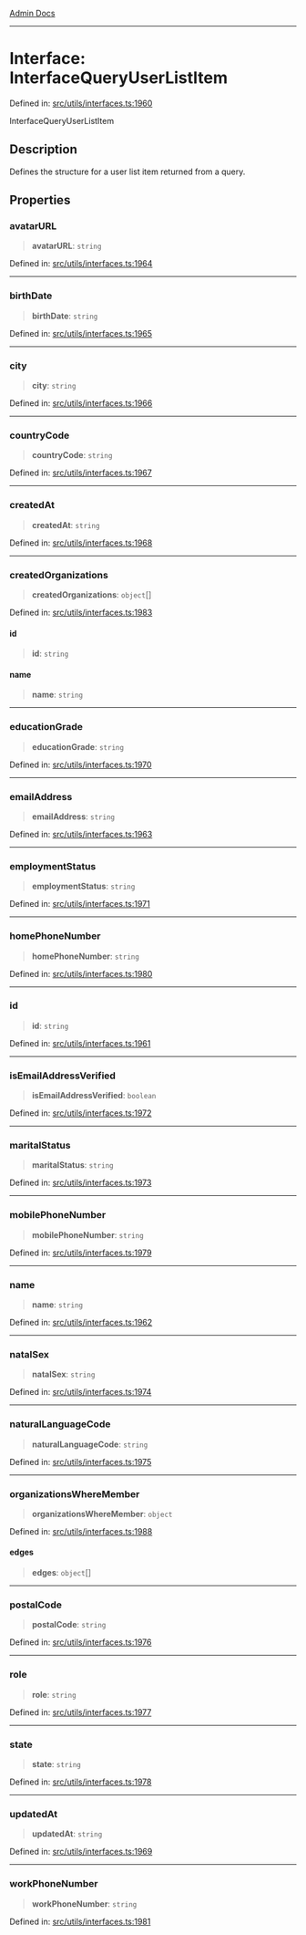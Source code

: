 [Admin Docs](/)

***

# Interface: InterfaceQueryUserListItem

Defined in: [src/utils/interfaces.ts:1960](https://github.com/PalisadoesFoundation/talawa-admin/blob/main/src/utils/interfaces.ts#L1960)

InterfaceQueryUserListItem

## Description

Defines the structure for a user list item returned from a query.

## Properties

### avatarURL

> **avatarURL**: `string`

Defined in: [src/utils/interfaces.ts:1964](https://github.com/PalisadoesFoundation/talawa-admin/blob/main/src/utils/interfaces.ts#L1964)

***

### birthDate

> **birthDate**: `string`

Defined in: [src/utils/interfaces.ts:1965](https://github.com/PalisadoesFoundation/talawa-admin/blob/main/src/utils/interfaces.ts#L1965)

***

### city

> **city**: `string`

Defined in: [src/utils/interfaces.ts:1966](https://github.com/PalisadoesFoundation/talawa-admin/blob/main/src/utils/interfaces.ts#L1966)

***

### countryCode

> **countryCode**: `string`

Defined in: [src/utils/interfaces.ts:1967](https://github.com/PalisadoesFoundation/talawa-admin/blob/main/src/utils/interfaces.ts#L1967)

***

### createdAt

> **createdAt**: `string`

Defined in: [src/utils/interfaces.ts:1968](https://github.com/PalisadoesFoundation/talawa-admin/blob/main/src/utils/interfaces.ts#L1968)

***

### createdOrganizations

> **createdOrganizations**: `object`[]

Defined in: [src/utils/interfaces.ts:1983](https://github.com/PalisadoesFoundation/talawa-admin/blob/main/src/utils/interfaces.ts#L1983)

#### id

> **id**: `string`

#### name

> **name**: `string`

***

### educationGrade

> **educationGrade**: `string`

Defined in: [src/utils/interfaces.ts:1970](https://github.com/PalisadoesFoundation/talawa-admin/blob/main/src/utils/interfaces.ts#L1970)

***

### emailAddress

> **emailAddress**: `string`

Defined in: [src/utils/interfaces.ts:1963](https://github.com/PalisadoesFoundation/talawa-admin/blob/main/src/utils/interfaces.ts#L1963)

***

### employmentStatus

> **employmentStatus**: `string`

Defined in: [src/utils/interfaces.ts:1971](https://github.com/PalisadoesFoundation/talawa-admin/blob/main/src/utils/interfaces.ts#L1971)

***

### homePhoneNumber

> **homePhoneNumber**: `string`

Defined in: [src/utils/interfaces.ts:1980](https://github.com/PalisadoesFoundation/talawa-admin/blob/main/src/utils/interfaces.ts#L1980)

***

### id

> **id**: `string`

Defined in: [src/utils/interfaces.ts:1961](https://github.com/PalisadoesFoundation/talawa-admin/blob/main/src/utils/interfaces.ts#L1961)

***

### isEmailAddressVerified

> **isEmailAddressVerified**: `boolean`

Defined in: [src/utils/interfaces.ts:1972](https://github.com/PalisadoesFoundation/talawa-admin/blob/main/src/utils/interfaces.ts#L1972)

***

### maritalStatus

> **maritalStatus**: `string`

Defined in: [src/utils/interfaces.ts:1973](https://github.com/PalisadoesFoundation/talawa-admin/blob/main/src/utils/interfaces.ts#L1973)

***

### mobilePhoneNumber

> **mobilePhoneNumber**: `string`

Defined in: [src/utils/interfaces.ts:1979](https://github.com/PalisadoesFoundation/talawa-admin/blob/main/src/utils/interfaces.ts#L1979)

***

### name

> **name**: `string`

Defined in: [src/utils/interfaces.ts:1962](https://github.com/PalisadoesFoundation/talawa-admin/blob/main/src/utils/interfaces.ts#L1962)

***

### natalSex

> **natalSex**: `string`

Defined in: [src/utils/interfaces.ts:1974](https://github.com/PalisadoesFoundation/talawa-admin/blob/main/src/utils/interfaces.ts#L1974)

***

### naturalLanguageCode

> **naturalLanguageCode**: `string`

Defined in: [src/utils/interfaces.ts:1975](https://github.com/PalisadoesFoundation/talawa-admin/blob/main/src/utils/interfaces.ts#L1975)

***

### organizationsWhereMember

> **organizationsWhereMember**: `object`

Defined in: [src/utils/interfaces.ts:1988](https://github.com/PalisadoesFoundation/talawa-admin/blob/main/src/utils/interfaces.ts#L1988)

#### edges

> **edges**: `object`[]

***

### postalCode

> **postalCode**: `string`

Defined in: [src/utils/interfaces.ts:1976](https://github.com/PalisadoesFoundation/talawa-admin/blob/main/src/utils/interfaces.ts#L1976)

***

### role

> **role**: `string`

Defined in: [src/utils/interfaces.ts:1977](https://github.com/PalisadoesFoundation/talawa-admin/blob/main/src/utils/interfaces.ts#L1977)

***

### state

> **state**: `string`

Defined in: [src/utils/interfaces.ts:1978](https://github.com/PalisadoesFoundation/talawa-admin/blob/main/src/utils/interfaces.ts#L1978)

***

### updatedAt

> **updatedAt**: `string`

Defined in: [src/utils/interfaces.ts:1969](https://github.com/PalisadoesFoundation/talawa-admin/blob/main/src/utils/interfaces.ts#L1969)

***

### workPhoneNumber

> **workPhoneNumber**: `string`

Defined in: [src/utils/interfaces.ts:1981](https://github.com/PalisadoesFoundation/talawa-admin/blob/main/src/utils/interfaces.ts#L1981)
